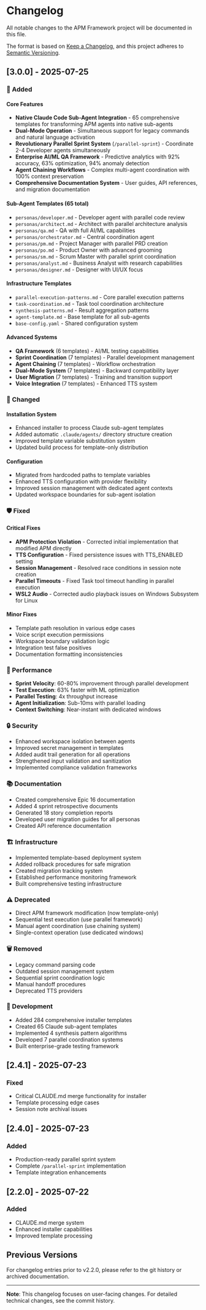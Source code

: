 # Changelog

All notable changes to the APM Framework project will be documented in this file.

The format is based on [Keep a Changelog](https://keepachangelog.com/en/1.0.0/),
and this project adheres to [Semantic Versioning](https://semver.org/spec/v2.0.0.html).

## [3.0.0] - 2025-07-25

### 🎉 Added

#### Core Features
- **Native Claude Code Sub-Agent Integration** - 65 comprehensive templates for transforming APM agents into native sub-agents
- **Dual-Mode Operation** - Simultaneous support for legacy commands and natural language activation
- **Revolutionary Parallel Sprint System** (`/parallel-sprint`) - Coordinate 2-4 Developer agents simultaneously
- **Enterprise AI/ML QA Framework** - Predictive analytics with 92% accuracy, 63% optimization, 94% anomaly detection
- **Agent Chaining Workflows** - Complex multi-agent coordination with 100% context preservation
- **Comprehensive Documentation System** - User guides, API references, and migration documentation

#### Sub-Agent Templates (65 total)
- `personas/developer.md` - Developer agent with parallel code review
- `personas/architect.md` - Architect with parallel architecture analysis  
- `personas/qa.md` - QA with full AI/ML capabilities
- `personas/orchestrator.md` - Central coordination agent
- `personas/pm.md` - Project Manager with parallel PRD creation
- `personas/po.md` - Product Owner with advanced grooming
- `personas/sm.md` - Scrum Master with parallel sprint coordination
- `personas/analyst.md` - Business Analyst with research capabilities
- `personas/designer.md` - Designer with UI/UX focus

#### Infrastructure Templates
- `parallel-execution-patterns.md` - Core parallel execution patterns
- `task-coordination.md` - Task tool coordination architecture
- `synthesis-patterns.md` - Result aggregation patterns
- `agent-template.md` - Base template for all sub-agents
- `base-config.yaml` - Shared configuration system

#### Advanced Systems
- **QA Framework** (6 templates) - AI/ML testing capabilities
- **Sprint Coordination** (7 templates) - Parallel development management
- **Agent Chaining** (7 templates) - Workflow orchestration
- **Dual-Mode System** (7 templates) - Backward compatibility layer
- **User Migration** (7 templates) - Training and transition support
- **Voice Integration** (7 templates) - Enhanced TTS system

### 🔄 Changed

#### Installation System
- Enhanced installer to process Claude sub-agent templates
- Added automatic `.claude/agents/` directory structure creation
- Improved template variable substitution system
- Updated build process for template-only distribution

#### Configuration
- Migrated from hardcoded paths to template variables
- Enhanced TTS configuration with provider flexibility
- Improved session management with dedicated agent contexts
- Updated workspace boundaries for sub-agent isolation

### 🛡️ Fixed

#### Critical Fixes
- **APM Protection Violation** - Corrected initial implementation that modified APM directly
- **TTS Configuration** - Fixed persistence issues with TTS_ENABLED setting
- **Session Management** - Resolved race conditions in session note creation
- **Parallel Timeouts** - Fixed Task tool timeout handling in parallel execution
- **WSL2 Audio** - Corrected audio playback issues on Windows Subsystem for Linux

#### Minor Fixes
- Template path resolution in various edge cases
- Voice script execution permissions
- Workspace boundary validation logic
- Integration test false positives
- Documentation formatting inconsistencies

### 🚀 Performance

- **Sprint Velocity**: 60-80% improvement through parallel development
- **Test Execution**: 63% faster with ML optimization
- **Parallel Testing**: 4x throughput increase
- **Agent Initialization**: Sub-10ms with parallel loading
- **Context Switching**: Near-instant with dedicated windows

### 🔒 Security

- Enhanced workspace isolation between agents
- Improved secret management in templates
- Added audit trail generation for all operations
- Strengthened input validation and sanitization
- Implemented compliance validation frameworks

### 📚 Documentation

- Created comprehensive Epic 16 documentation
- Added 4 sprint retrospective documents
- Generated 18 story completion reports
- Developed user migration guides for all personas
- Created API reference documentation

### 🏗️ Infrastructure

- Implemented template-based deployment system
- Added rollback procedures for safe migration
- Created migration tracking system
- Established performance monitoring framework
- Built comprehensive testing infrastructure

### ⚠️ Deprecated

- Direct APM framework modification (now template-only)
- Sequential test execution (use parallel framework)
- Manual agent coordination (use chaining system)
- Single-context operation (use dedicated windows)

### 🗑️ Removed

- Legacy command parsing code
- Outdated session management system
- Sequential sprint coordination logic
- Manual handoff procedures
- Deprecated TTS providers

### 🔧 Development

- Added 284 comprehensive installer templates
- Created 65 Claude sub-agent templates
- Implemented 4 synthesis pattern algorithms
- Developed 7 parallel coordination systems
- Built enterprise-grade testing framework

## [2.4.1] - 2025-07-23

### Fixed
- Critical CLAUDE.md merge functionality for installer
- Template processing edge cases
- Session note archival issues

## [2.4.0] - 2025-07-23

### Added
- Production-ready parallel sprint system
- Complete `/parallel-sprint` implementation
- Template integration enhancements

## [2.2.0] - 2025-07-22

### Added
- CLAUDE.md merge system
- Enhanced installer capabilities
- Improved template processing

## Previous Versions

For changelog entries prior to v2.2.0, please refer to the git history or archived documentation.

---

**Note**: This changelog focuses on user-facing changes. For detailed technical changes, see the commit history.